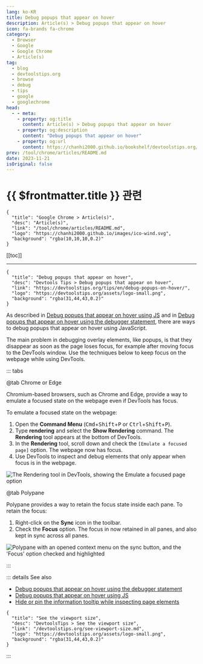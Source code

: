 ```yaml
---
lang: ko-KR
title: Debug popups that appear on hover
description: Article(s) > Debug popups that appear on hover
icon: fa-brands fa-chrome
category: 
  - Browser
  - Google
  - Google Chrome
  - Article(s)
tag: 
  - blog
  - devtoolstips.org
  - browse
  - debug
  - tips
  - google
  - googlechrome
head:  
  - - meta:
    - property: og:title
      content: Article(s) > Debug popups that appear on hover
    - property: og:description
      content: "Debug popups that appear on hover"
    - property: og:url
      content: https://chanhi2000.github.io/bookshelf/devtoolstips.org/debug-popups-on-hover.html
prev: /tool/chrome/articles/README.md
date: 2023-11-21
isOriginal: false
---
```


# {{ $frontmatter.title }} 관련

```component VPCard
{
  "title": "Google Chrome > Article(s)",
  "desc": "Article(s)",
  "link": "/tool/chrome/articles/README.md",
  "logo": "https://chanhi2000.github.io/images/ico-wind.svg",
  "background": "rgba(10,10,10,0.2)"
}
```

[[toc]]

---

```component VPCard
{
  "title": "Debug popups that appear on hover",
  "desc": "Devtools Tips > Debug popups that appear on hover",
  "link": "https://devtoolstips.org/tips/en/debug-popups-on-hover/",
  "logo": "https://devtoolstips.org/assets/logo-small.png",
  "background": "rgba(31,44,43,0.2)"
}
```

As described in [Debug popups that appear on hover using JS](https://devtoolstips.org/tips/en/debug-js-hover) and in [Debug popups that appear on hover using the debugger statement](https://devtoolstips.org/tips/en/debug-js-hover-2), there are ways to debug popups that appear on hover using JavaScript.

The main problem in debugging overlay elements, like popups, is that they disappear as soon as the page loses focus, for example after moving focus to the DevTools window. Use the techniques below to keep focus on the webpage while using DevTools.

::: tabs

@tab <FontIcon icon="fa-brands fa-chrome"/>Chrome or <FontIcon icon="fa-brands fa-edge"/>Edge

Chromium-based browsers, such as Chrome and Edge, provide a way to emulate a focused state on the webpage even if DevTools has focus.

To emulate a focused state on the webpage:

1. Open the **Command Menu** (<kbd>Cmd</kbd>+<kbd>Shift</kbd>+<kbd>P</kbd> or <kbd>Ctrl</kbd>+<kbd>Shift</kbd>+<kbd>P</kbd>).
2. Type **rendering** and select the **Show Rendering** command. The **Rendering** tool appears at the bottom of DevTools.
3. In the **Rendering** tool, scroll down and check the <FontIcon icon="iconfont icon-select"/>`[Emulate a focused page]` option. The webpage now has focus.
4. Use DevTools to inspect and debug elements that only appear when focus is in the webpage.

![The Rendering tool in DevTools, showing the Emulate a focused page option](https://devtoolstips.org/assets/img/debug-popups-on-hover.png)

@tab Polypane

Polypane provides a way to retain the focus state inside each pane. To retain the focus:

1. Right-click on the **Sync** icon in the toolbar.
2. Check the **Focus** option. The focus in now retained in all panes, and also kept in sync across all panes.

![Polypane with an opened context menu on the sync button, and the 'Focus' option checked and highlighted](https://devtoolstips.org/assets/img/debug-popups-on-hover-polypane.png)

:::

::: details See also

- [Debug popups that appear on hover using the debugger statement](https://devtoolstips.org/tips/en/debug-js-hover-2) <!-- TODO: add VPCard -->
- [Debug popups that appear on hover using JS](https://devtoolstips.org/tips/en/debug-js-hover) <!-- TODO: add VPCard -->
- [Hide or pin the information tooltip while inspecting page elements](https://devtoolstips.org/tips/en/hide-or-pin-inspect-info-tooltip) <!-- TODO: add VPCard -->

```component VPCard
{
  "title": "See the viewport size",
  "desc": "DevtoolsTips > See the viewport size",
  "link": "/devtoolstips.org/see-viewport-size.md",
  "logo": "https://devtoolstips.org/assets/logo-small.png",
  "background": "rgba(31,44,43,0.2)"
}
```


:::
